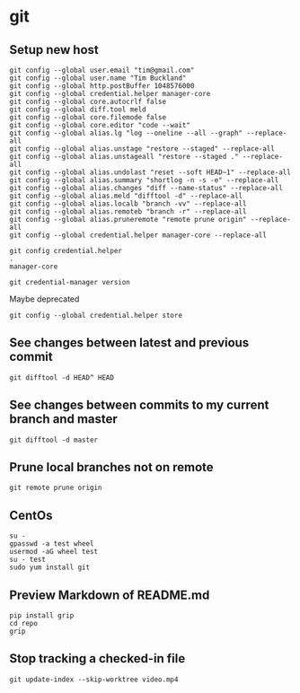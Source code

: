 # git

## Setup new host

```
git config --global user.email "tim@gmail.com"
git config --global user.name "Tim Buckland"
git config --global http.postBuffer 1048576000
git config --global credential.helper manager-core
git config --global core.autocrlf false
git config --global diff.tool meld
git config --global core.filemode false
git config --global core.editor "code --wait"
git config --global alias.lg "log --oneline --all --graph" --replace-all
git config --global alias.unstage "restore --staged" --replace-all
git config --global alias.unstageall "restore --staged ." --replace-all
git config --global alias.undolast "reset --soft HEAD~1" --replace-all
git config --global alias.summary "shortlog -n -s -e" --replace-all
git config --global alias.changes "diff --name-status" --replace-all
git config --global alias.meld "difftool -d" --replace-all
git config --global alias.localb "branch -vv" --replace-all
git config --global alias.remoteb "branch -r" --replace-all
git config --global alias.pruneremote "remote prune origin" --replace-all
git config --global credential.helper manager-core --replace-all
```

```
git config credential.helper
.
manager-core
```

```
git credential-manager version
```

Maybe deprecated

```
git config --global credential.helper store
```

## See changes between latest and previous commit

```
git difftool -d HEAD^ HEAD
```

## See changes between commits to my current branch and master

```
git difftool -d master
```

## Prune local branches not on remote

```
git remote prune origin
```

## CentOs

```
su -
gpasswd -a test wheel
usermod -aG wheel test
su - test
sudo yum install git
```

## Preview Markdown of README.md

```
pip install grip
cd repo
grip
```

## Stop tracking a checked-in file

```
git update-index --skip-worktree video.mp4
```
